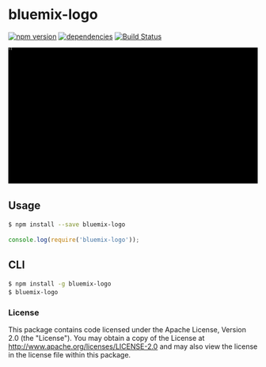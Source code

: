 # bluemix-logo
[![npm version](https://badge.fury.io/js/bluemix-logo.svg)](https://badge.fury.io/js/bluemix-logo)
[![dependencies](https://david-dm.org/jmeis/bluemix-logo.svg?theme=shields.io)](https://david-dm.org/jmeis/bluemix-logo)
[![Build Status](https://travis-ci.org/jmeis/bluemix-logo.svg?branch=master)](https://travis-ci.org/jmeis/bluemix-logo)

![](readme/bluemix-logo.gif)

## Usage

```sh
$ npm install --save bluemix-logo
```

```js
console.log(require('bluemix-logo'));
```

## CLI

```sh
$ npm install -g bluemix-logo
$ bluemix-logo
```

### License
This package contains code licensed under the Apache License, Version 2.0 (the "License"). You may obtain a copy of the License at http://www.apache.org/licenses/LICENSE-2.0 and may also view the license in the license file within this package.
